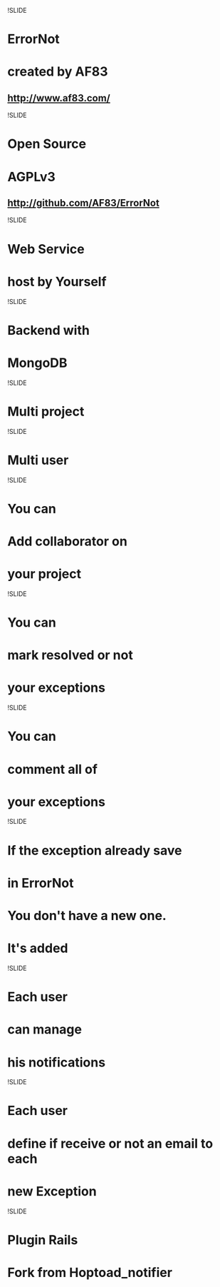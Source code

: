 !SLIDE

# ErrorNot #
# created by AF83 #
## http://www.af83.com/ ##

!SLIDE

# Open Source #
# AGPLv3 #
## http://github.com/AF83/ErrorNot ##

!SLIDE

# Web Service #
# host by Yourself #

!SLIDE

# Backend with #
# MongoDB #

!SLIDE

# Multi project #

!SLIDE

# Multi user #

!SLIDE

# You can #
# Add collaborator on
# your project #

!SLIDE

# You can #
# mark resolved or not #
# your exceptions #

!SLIDE

# You can #
# comment all of #
# your exceptions #

!SLIDE

# If the exception already save #
# in ErrorNot #
# You don't have a new one. #
# It's added #

!SLIDE

# Each user #
# can manage #
# his notifications #

!SLIDE

# Each user #
# define if receive or not an email to each
# new Exception #

!SLIDE

# Plugin Rails #
# Fork from Hoptoad_notifier #
